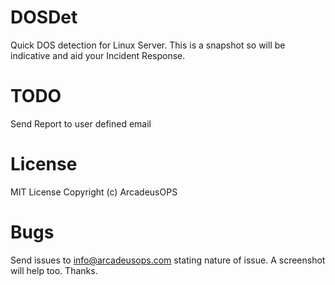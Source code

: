 # DOSDet
 Quick DOS detection for Linux Server. This is a snapshot so will be indicative and aid your Incident Response.

# TODO
Send Report to user defined email

# License
MIT License
Copyright (c) ArcadeusOPS

# Bugs
Send issues to info@arcadeusops.com stating nature of issue. A screenshot will help too. Thanks.
